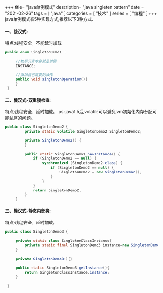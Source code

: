+++
title= "java单例模式"
description= "java singleten pattern"
date = "2021-02-26"
tags = [
    "java"
]
categories = [
  "技术"
]
series = [
  "编程"
]
+++
 java单例模式有5种实现方式,推荐以下3种方式. 

#### 一、饿汉式:

特点:线程安全，不能延时加载
```java
public enum SingletonDemo1 {
      
     //枚举元素本身就是单例
     INSTANCE;
      
     //添加自己需要的操作
     public void singletonOperation(){     
     }
 }
```

#### 二、懒汉式-双重锁检查:

特点:线程安全，延时加载。
ps: java1.5后,volatile可以避免jvm初始化内存分配可能乱序的问题。

```java
public class SingletonDemo2 {
         private static volatile SingletonDemo2 SingletonDemo2;
  
         private SingletonDemo2() {
         }
  
         public static SingletonDemo2 newInstance() {
             if (SingletonDemo2 == null) {
                 synchronized (SingletonDemo2.class) {
                     if (SingletonDemo2 == null) {
                         SingletonDemo2 = new SingletonDemo2();
                     }
                 }
             }
             return SingletonDemo2;
         }
     }

```
#### 三、懒汉式-静态内部类:

特点:线程安全，延时加载。

```java
public class SingletonDemo3 {
      
     private static class SingletonClassInstance{
         private static final SingletonDemo3 instance=new SingletonDemo3();
     }
      
     private SingletonDemo3(){}
      
     public static SingletonDemo3 getInstance(){
         return SingletonClassInstance.instance;
     }
      
 }

```
